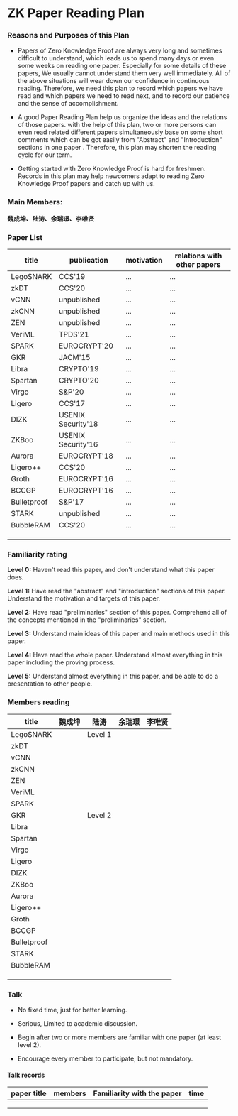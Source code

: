 # ZK Paper Reading Plan

### Reasons and Purposes of this Plan

- Papers of Zero Knowledge Proof are always very long and sometimes difficult to understand, which leads us to spend many days or even some weeks on reading one paper. Especially for some details of these papers, We usually cannot understand them very well immediately.  All of the above situations will wear down our confidence in continuous reading. Therefore, we need this plan to record which papers we have read and which papers we need to read next, and to record our patience and the sense of accomplishment.



- A good Paper Reading Plan help us organize the ideas and the relations of those papers. with the help of this plan, two or more persons can even read related different papers simultaneously base on some short comments which can be got easily from "Abstract" and "Introduction" sections in one paper . Therefore, this plan may shorten the reading cycle for our term.

  

- Getting started with Zero Knowledge Proof is hard for freshmen. Records in this plan may help newcomers adapt to reading Zero Knowledge Proof papers and catch up with us.

### Main Members:

**魏成坤、陆涛、余瑞璟、李唯贤**

### Paper List

| title       | publication        | motivation | relations with other papers |
| ----------- | ------------------ | ---------- | --------------------------- |
| LegoSNARK   | CCS'19             | ...        | ...                         |
| zkDT        | CCS'20             | ...        | ...                         |
| vCNN        | unpublished        | ...        | ...                         |
| zkCNN       | unpublished        | ...        | ...                         |
| ZEN         | unpublished        | ...        | ...                         |
| VeriML      | TPDS'21            | ...        | ...                         |
| SPARK       | EUROCRYPT'20       | ...        | ...                         |
| GKR         | JACM'15            | ...        | ...                         |
| Libra       | CRYPTO'19          | ...        | ...                         |
| Spartan     | CRYPTO'20          | ...        | ...                         |
| Virgo       | S&P'20             | ...        | ...                         |
| Ligero      | CCS'17             | ...        | ...                         |
| DIZK        | USENIX Security'18 | ...        | ...                         |
| ZKBoo       | USENIX Security'16 | ...        | ...                         |
| Aurora      | EUROCRYPT'18       | ...        | ...                         |
| Ligero++    | CCS'20             | ...        | ...                         |
| Groth       | EUROCRYPT'16       | ...        | ...                         |
| BCCGP       | EUROCRYPT'16       | ...        | ...                         |
| Bulletproof | S&P'17             | ...        | ...                         |
| STARK       | unpublished        | ...        | ...                         |
| BubbleRAM   | CCS'20             | ...        | ...                         |
|             |                    |            |                             |
|             |                    |            |                             |
|             |                    |            |                             |


### Familiarity rating

**Level 0:** Haven't read this paper, and don't understand what this paper does.

**Level 1:** Have read the "abstract" and "introduction" sections of this paper. Understand the motivation and targets of this paper.

**Level 2:** Have read "preliminaries"  section of this paper. Comprehend all of the concepts mentioned in the "preliminaries" section.

**Level 3:** Understand main ideas of this paper and main methods used in this paper.

**Level 4:** Have read the whole paper. Understand almost everything in this paper including the proving process.

**Level 5:** Understand almost everything in this paper, and be able to  do a presentation to other people.

### Members reading

| title       | 魏成坤 | 陆涛    | 余瑞璟 | 李唯贤 |
| ----------- | ------ | ------- | ------ | ------ |
| LegoSNARK   |        | Level 1 |        |        |
| zkDT        |        |         |        |        |
| vCNN        |        |         |        |        |
| zkCNN       |        |         |        |        |
| ZEN         |        |         |        |        |
| VeriML      |        |         |        |        |
| SPARK       |        |         |        |        |
| GKR         |        | Level 2 |        |        |
| Libra       |        |         |        |        |
| Spartan     |        |         |        |        |
| Virgo       |        |         |        |        |
| Ligero      |        |         |        |        |
| DIZK        |        |         |        |        |
| ZKBoo       |        |         |        |        |
| Aurora      |        |         |        |        |
| Ligero++    |        |         |        |        |
| Groth       |        |         |        |        |
| BCCGP       |        |         |        |        |
| Bulletproof |        |         |        |        |
| STARK       |        |         |        |        |
| BubbleRAM   |        |         |        |        |
|             |        |         |        |        |
|             |        |         |        |        |
|             |        |         |        |        |



### Talk

- No fixed time, just for better learning.

- Serious, Limited to academic discussion.

- Begin after two or more members are familiar with one paper (at least level 2).

- Encourage every member to participate, but not mandatory.

  

#### Talk records

| paper title | members | Familiarity with the paper | time |
| ----------- | ------- | -------------------------- | ---- |
|             |         |                            |      |
|             |         |                            |      |
|             |         |                            |      |

